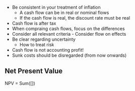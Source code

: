 - Be consistent in your treatment of inflation
	- A cash flow can be in real or nominal flows
	- If the cash flow is real, the discount rate must be real
- Cash flow is after tax
- When compraing cash flows, focus on the differences
- Consider all relevant criteria - Consider flow on effects 
- Be clear regarding uncertainty
	- How to treat risk
- Cash flow is not accounting profit!
- Sunk costs should be disregarded (from now onwards)
## Net Present Value
NPV = Sum(\[])